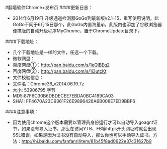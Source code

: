 #翻墙软件Chrome+发布页
####更新日志：
* 2014年6月19日 升级通道检测器GoGo到最新版v2.1-15，重写使用说明，此GoGo不同于6月15日那个，此GoGo内置海量ip。此版内也添加了谷歌浏览器便携版的自动升级程序MyChrome，置于ChromeUpdate目录下。

####下载地址：
* 几个下载地址是一样的文件，任选一个下载。
* 微软网盘：
* 百度网盘①：http://pan.baidu.com/s/1eQlBEq2
* 百度网盘②：http://pan.baidu.com/s/1i3utcKt
* 文件校验信息：
* 文件名：Chrome36_v2014.06.19.7z
* 大小: 53906795 字节 
* MD5:87F6C30B6DBDECEE7EBDA0BC4189CA03
* SHA1: FF4670A23C9361F26E9896426A6B008E7ED9BBF6

####注意事项：
* 因为使用chrome这个版本需要以管理员身份运行才可以自动导入goagnt证书，如果没有导入证书，那么在访问YTB、FB等https开头网址时就会出现SSL错误，如果是因为证书没有自动导入，那么你也可以手动导入证书。方法：http://hi.baidu.com/fanfanrj/item/81b45f8ad0622e37c31627b9